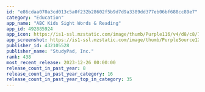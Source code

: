 ```yaml
---
id: "e86cdaa070a3cd013c5a0f232b28602f5b9d7d9a3389dd377eb06bf688cc89e7"
category: "Education"
app_name: "ABC Kids Sight Words & Reading"
app_id: 492885924
app_icon: https://is1-ssl.mzstatic.com/image/thumb/Purple116/v4/d8/c8/7b/d8c87b94-1003-b2c1-c4f6-fe1aa3ac0d50/AppIconGrade4-0-0-1x_U007emarketing-0-7-0-85-220.png/1024x1024bb.png
app_screenshot: https://is1-ssl.mzstatic.com/image/thumb/PurpleSource122/v4/d1/0d/fb/d10dfb5c-8b24-abe4-c974-30e8844821b6/63f46a85-6561-4d3d-adf5-aae0d7ee69b4_iPhoneX_1.jpg/1284x2778bb.png
publisher_id: 432105528
publisher_name: "StudyPad, Inc."
rank: 438
most_recent_release: 2023-12-26 00:00:00
release_count_in_past_year: 8
release_count_in_past_year_category: 16
release_count_in_past_year_top_in_category: 35
---
```

